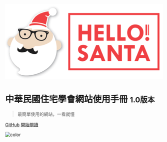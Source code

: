 <!-- _coverpage.md -->

![logo](_image/logo.png)

# 中華民國住宅學會網站使用手冊 <small>1.0版本</small>

> 最簡單使用的網站，一看就懂

[GitHub](https://github.com/HelloSanta/housing-docs)
[開始閱讀](#中華民國住宅學會網站使用手冊)

<!-- 背景色 -->
![color](#fafafa)
